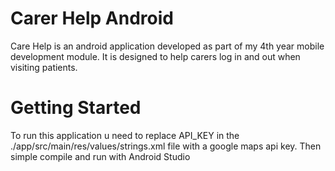 # Carer Help Android
Care Help is an android application developed as part of my 4th year mobile development module. It is designed to help carers log in and out when visiting patients.

# Getting Started
To run this application u need to replace API_KEY in the ./app/src/main/res/values/strings.xml file with a google maps api key. Then simple compile and run with Android Studio
